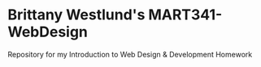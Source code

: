 # Brittany Westlund's MART341-WebDesign
Repository for my Introduction to Web Design &amp; Development Homework
